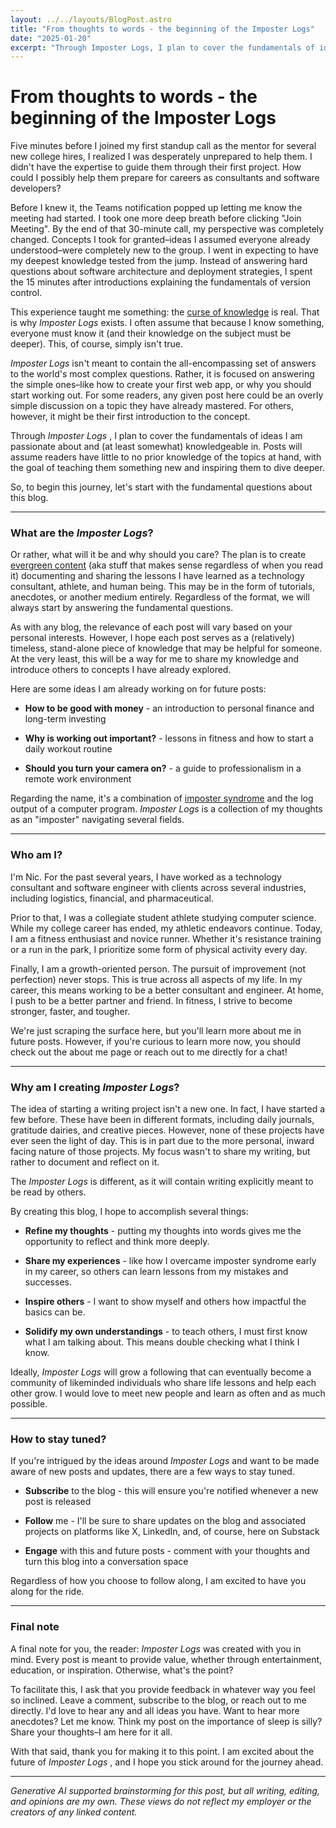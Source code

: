 ```yaml
---
layout: ../../layouts/BlogPost.astro
title: "From thoughts to words - the beginning of the Imposter Logs"
date: "2025-01-20"
excerpt: "Through Imposter Logs, I plan to cover the fundamentals of ideas I am passionate about and (at least somewhat) knowledgeable in."
---
```


# From thoughts to words - the beginning of the Imposter Logs
Five minutes before I joined my first standup call as the mentor for several new college hires, I realized I was desperately unprepared to help them. I didn't have the expertise to guide them through their first project. How could I possibly help them prepare for careers as consultants and software developers?

Before I knew it, the Teams notification popped up letting me know the meeting had started. I took one more deep breath before clicking "Join Meeting". By the end of that 30-minute call, my perspective was completely changed. Concepts I took for granted–ideas I assumed everyone already understood–were completely new to the group. I went in expecting to have my deepest knowledge tested from the jump. Instead of answering hard questions about software architecture and deployment strategies, I spent the 15 minutes after introductions explaining the fundamentals of version control.

This experience taught me something: the [curse of knowledge](https://www.psychologytoday.com/intl/blog/i-hear-you/202104/whats-the-curse-knowledge-and-how-can-you-break-it) is real. That is why _Imposter Logs_ exists. I often assume that because I know something, everyone must know it (and their knowledge on the subject must be deeper). This, of course, simply isn't true.

 _Imposter Logs_ isn't meant to contain the all-encompassing set of answers to the world's most complex questions. Rather, it is focused on answering the simple ones–like how to create your first web app, or why you should start working out. For some readers, any given post here could be an overly simple discussion on a topic they have already mastered. For others, however, it might be their first introduction to the concept.

Through _Imposter Logs_ , I plan to cover the fundamentals of ideas I am passionate about and (at least somewhat) knowledgeable in. Posts will assume readers have little to no prior knowledge of the topics at hand, with the goal of teaching them something new and inspiring them to dive deeper.

So, to begin this journey, let's start with the fundamental questions about this blog. 

* * *

### What are the _Imposter Logs_?

Or rather, what will it be and why should you care? The plan is to create [evergreen content](https://buffer.com/library/evergreen-content/) (aka stuff that makes sense regardless of when you read it) documenting and sharing the lessons I have learned as a technology consultant, athlete, and human being. This may be in the form of tutorials, anecdotes, or another medium entirely. Regardless of the format, we will always start by answering the fundamental questions.

As with any blog, the relevance of each post will vary based on your personal interests. However, I hope each post serves as a (relatively) timeless, stand-alone piece of knowledge that may be helpful for someone. At the very least, this will be a way for me to share my knowledge and introduce others to concepts I have already explored.

Here are some ideas I am already working on for future posts:

  *  **How to be good with money** \- an introduction to personal finance and long-term investing

  *  **Why is working out important?** \- lessons in fitness and how to start a daily workout routine

  *  **Should you turn your camera on?** \- a guide to professionalism in a remote work environment




Regarding the name, it's a combination of [imposter syndrome](https://www.verywellmind.com/imposter-syndrome-and-social-anxiety-disorder-4156469) and the log output of a computer program. _Imposter Logs_ is a collection of my thoughts as an "imposter" navigating several fields.

* * *

### Who am I?

I'm Nic. For the past several years, I have worked as a technology consultant and software engineer with clients across several industries, including logistics, financial, and pharmaceutical.

Prior to that, I was a collegiate student athlete studying computer science. While my college career has ended, my athletic endeavors continue. Today, I am a fitness enthusiast and novice runner. Whether it's resistance training or a run in the park, I prioritize some form of physical activity every day.

Finally, I am a growth-oriented person. The pursuit of improvement (not perfection) never stops. This is true across all aspects of my life. In my career, this means working to be a better consultant and engineer. At home, I push to be a better partner and friend. In fitness, I strive to become stronger, faster, and tougher.

We're just scraping the surface here, but you'll learn more about me in future posts. However, if you're curious to learn more now, you should check out the about me page or reach out to me directly for a chat!

* * *

### Why am I creating _Imposter Logs_?

The idea of starting a writing project isn't a new one. In fact, I have started a few before. These have been in different formats, including daily journals, gratitude dairies, and creative pieces. However, none of these projects have ever seen the light of day. This is in part due to the more personal, inward facing nature of those projects. My focus wasn't to share my writing, but rather to document and reflect on it.

The _Imposter Logs_ is different, as it will contain writing explicitly meant to be read by others.

By creating this blog, I hope to accomplish several things:

  *  **Refine my thoughts** \- putting my thoughts into words gives me the opportunity to reflect and think more deeply.

  *  **Share my experiences** \- like how I overcame imposter syndrome early in my career, so others can learn lessons from my mistakes and successes.

  *  **Inspire others** \- I want to show myself and others how impactful the basics can be.

  *  **Solidify my own understandings** \- to teach others, I must first know what I am talking about. This means double checking what I think I know.




Ideally, _Imposter Logs_ will grow a following that can eventually become a community of likeminded individuals who share life lessons and help each other grow. I would love to meet new people and learn as often and as much possible.

* * *

### How to stay tuned?

If you're intrigued by the ideas around _Imposter Logs_ and want to be made aware of new posts and updates, there are a few ways to stay tuned.

  *  **Subscribe** to the blog - this will ensure you're notified whenever a new post is released 

  * **Follow** me - I'll be sure to share updates on the blog and associated projects on platforms like X, LinkedIn, and, of course, here on Substack

  *  **Engage** with this and future posts - comment with your thoughts and turn this blog into a conversation space




Regardless of how you choose to follow along, I am excited to have you along for the ride.

* * *

### Final note

A final note for you, the reader: _Imposter Logs_ was created with you in mind. Every post is meant to provide value, whether through entertainment, education, or inspiration. Otherwise, what's the point?

To facilitate this, I ask that you provide feedback in whatever way you feel so inclined. Leave a comment, subscribe to the blog, or reach out to me directly. I'd love to hear any and all ideas you have. Want to hear more anecdotes? Let me know. Think my post on the importance of sleep is silly? Share your thoughts–I am here for it all.

With that said, thank you for making it to this point. I am excited about the future of _Imposter Logs_ , and I hope you stick around for the journey ahead.

* * *

 _Generative AI supported brainstorming for this post, but all writing, editing, and opinions are my own. These views do not reflect my employer or the creators of any linked content._